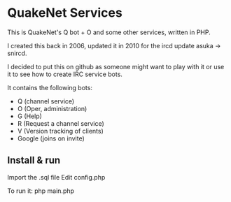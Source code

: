 QuakeNet Services
==============

This is QuakeNet's Q bot + O and some other services, written in PHP.

I created this back in 2006, updated it in 2010 for the ircd update asuka -> snircd.

I decided to put this on github as someone might want to play with it or use it to see how to create IRC service bots.

It contains the following bots:

- Q (channel service)
- O (Oper, administration)
- G (Help)
- R (Request a channel service)
- V (Version tracking of clients)
- Google (joins on invite)

Install & run
--------------
Import the .sql file
Edit config.php

To run it:
php main.php